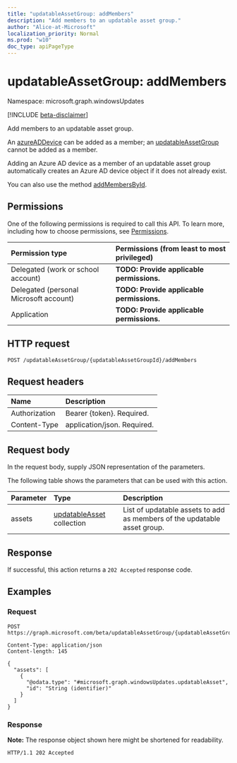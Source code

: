 ```yaml
---
title: "updatableAssetGroup: addMembers"
description: "Add members to an updatable asset group."
author: "Alice-at-Microsoft"
localization_priority: Normal
ms.prod: "w10"
doc_type: apiPageType
---
```


# updatableAssetGroup: addMembers
Namespace: microsoft.graph.windowsUpdates

[!INCLUDE [beta-disclaimer](../../includes/beta-disclaimer.md)]

Add members to an updatable asset group.

An [azureADDevice](../resources/windowsupdates-azureaddevice.md) can be added as a member; an [updatableAssetGroup](../resources/windowsupdates-updatableassetgroup.md) cannot be added as a member.

Adding an Azure AD device as a member of an updatable asset group automatically creates an Azure AD device object if it does not already exist.

You can also use the method [addMembersById](windowsupdates-updatableassetgroup-addmembersbyid).

## Permissions
One of the following permissions is required to call this API. To learn more, including how to choose permissions, see [Permissions](/graph/permissions-reference).

|Permission type|Permissions (from least to most privileged)|
|:---|:---|
|Delegated (work or school account)|**TODO: Provide applicable permissions.**|
|Delegated (personal Microsoft account)|**TODO: Provide applicable permissions.**|
|Application|**TODO: Provide applicable permissions.**|

## HTTP request

<!-- {
  "blockType": "ignored"
}
-->
``` http
POST /updatableAssetGroup/{updatableAssetGroupId}/addMembers
```

## Request headers
|Name|Description|
|:---|:---|
|Authorization|Bearer {token}. Required.|
|Content-Type|application/json. Required.|

## Request body
In the request body, supply JSON representation of the parameters.

The following table shows the parameters that can be used with this action.

|Parameter|Type|Description|
|:---|:---|:---|
|assets|[updatableAsset](../resources/windowsupdates-updatableasset.md) collection|List of updatable assets to add as members of the updatable asset group.|



## Response

If successful, this action returns a `202 Accepted` response code.

## Examples

### Request
<!-- {
  "blockType": "request",
  "name": "updatableassetgroup_addmembers"
}
-->
``` http
POST https://graph.microsoft.com/beta/updatableAssetGroup/{updatableAssetGroupId}/addMembers

Content-Type: application/json
Content-length: 145

{
  "assets": [
    {
      "@odata.type": "#microsoft.graph.windowsUpdates.updatableAsset",
      "id": "String (identifier)"
    }
  ]
}
```


### Response
**Note:** The response object shown here might be shortened for readability.
<!-- {
  "blockType": "response",
  "truncated": true
}
-->
``` http
HTTP/1.1 202 Accepted
```
